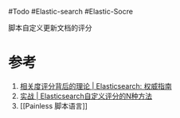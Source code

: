 #Todo  #Elastic-search #Elastic-Socre

脚本自定义更新文档的评分



# 参考
1. [相关度评分背后的理论 | Elasticsearch: 权威指南](https://www.elastic.co/guide/cn/elasticsearch/guide/2.x/scoring-theory.html)
2. [实战 | Elasticsearch自定义评分的N种方法](https://cloud.tencent.com/developer/article/1600163)
3. [[Painless 脚本语言]]